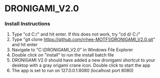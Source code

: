 # DRONIGAMI_V2.0

### Install Instructions
1. Type "cd C:/" and hit enter. If this does not work, try "cd d/ C:/"
2. Type "git clone https://github.com/rrhee-MOTF1/DRONIGAMI_V2.0.git" and hit enter
3. Navigate to "C:\DRONIGAMI_V2.0" in Windows File Explorer
4. Double click on "install" to run the install batch file
5. DRONIGAMI V2.0 should have added a new dronigami shortcut to your desktop with a gray origami crane icon. Double click to start the app
6. The app is set to run on 127.0.0.1:8080 (localhost port 8080)
